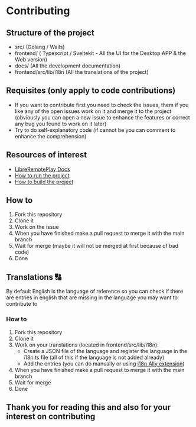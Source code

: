 # Contributing

## Structure of the project

  - src/ (Golang / Wails)
  - frontend/ ( Typescript / Sveltekit - All the UI for the Desktop APP & the Web version)
  - docs/ (All the development documentation)
  - frontend/src/lib/i18n (All the translations of the project)

## Requisites (only apply to code contributions)
  - If you want to contribute first you need to check the issues, them if you like any of the open issues work on it and merge it to the project (obviously you can open a new issue to enhance the features or correct any bug you found to work on it later)
  - Try to do self-explanatory code (if cannot be you can comment to enhance the comprehension)

## Resources of interest

  - [LibreRemotePlay Docs](./docs/README.md)
  - [How to run the project](./README.md#run-dev)
  - [How to build the project](./README.md#build)

## How to

  1. Fork this repository
  2. Clone it
  3. Work on the issue
  4. When you have finished make a pull request to merge it with the main branch
  5. Wait for merge (maybe it will not be merged at first because of bad code)
  6. Done

## Translations 🔠

By default English is the language of reference so you can check if there are entries in english that are missing in the language you may want to contribute to 

### How to

  1. Fork this repository
  2. Clone it
  3. Work on your translations (located in frontend/src/lib/i18n):
     - Create a JSON file of the language and register the language in the i18n.ts file (all of this if the language is not added already)
     - Add the entries (you can do manually or using [i18n Ally extension](https://marketplace.visualstudio.com/items?itemName=Lokalise.i18n-ally))
  5. When you have finished make a pull request to merge it with the main branch
  6. Wait for merge
  7. Done


## Thank you for reading this and also for your interest on contributing
